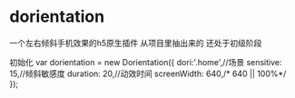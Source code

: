 # dorientation
一个左右倾斜手机效果的h5原生插件
从项目里抽出来的
还处于初级阶段

初始化
var dorientation = new Dorientation({
	dori:'.home',//场景
	sensitive: 15,//倾斜敏感度
	duration: 20,//动效时间
	screenWidth: 640,/* 640 || 100%*/
});
